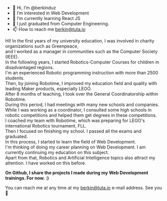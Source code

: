 - 👋  Hi, I’m @berkinduz
- 👀  I’m interested in Web Development
- 🌱  I’m currently learning React JS
- 💞️  I just graduated from Computer Engineering.
- 📫  How to reach me berkin@tuta.io


HI! In the first years of my university education,
I was involved in charity organizations such as Greenpeace, </br> and I worked as a manager in communities such as the Computer Society (IEEE).</br> 
In the following years, I started Robotics-Computer Courses for children in disadvantaged regions. </br> 
I'm an experienced Robotic programming instruction with more than 2500 students.</br> 
Then, by joining Robotime, I improved my education field and quality with leading Maker products, especially LEGO.</br> 
After 8 months of teaching, I took over the General Coordinatorship within Robotime.</br> 
During this period, I had meetings with many new schools and companies. </br> 
While I was working as a coordinator, I consulted some high schools in robotic competitions and helped them get degrees in these competitions. </br> 
I coached my team with Robotime, which was preparing for LEGO's international Robotics tournament, FLL. </br> 
Then I focused on finishing my school. I passed all the exams and graduated.</br>
In this process, I started to learn the field of Web Development.</br>
I'm thinking of doing my career planning on Web Development. I am currently continuing my education on this subject. </br>
Apart from that, Robotics and Artificial Intelligence topics also attract my attention. I have worked on this before. </br>

<b>On Github, I share the projects I made during my Web Development trainings. For now. :)</b><br>

You can reach me at any time at my berkin@tuta.io e-mail address. See you 👋

<!---
berkinduz/berkinduz is a ✨ special ✨ repository because its `README.md` (this file) appears on your GitHub profile.
You can click the Preview link to take a look at your changes.
--->

